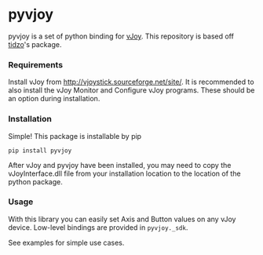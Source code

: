 # pyvjoy

pyvjoy is a set of python binding for <a href='vjoystick.sourceforge.net'>vJoy</a>. This repository is based off <a href="https://github.com/tidzo/pyvjoy">tidzo</a>'s package.


### Requirements

Install vJoy from http://vjoystick.sourceforge.net/site/. It is recommended to also install the vJoy Monitor and Configure vJoy programs. These should be an option during installation.


### Installation

Simple! This package is installable by pip

`pip install pyvjoy`

After vJoy and pyvjoy have been installed, you may need to copy the vJoyInterface.dll file from your installation location to the location of the python package.


### Usage

With this library you can easily set Axis and Button values on any vJoy device. Low-level bindings are provided in `pyvjoy._sdk`.

See examples for simple use cases.
